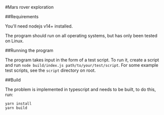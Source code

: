 #Mars rover exploration

##Requirements

You'll need nodejs v14+ installed. 

The program should run on all operating systems, but has only been tested on Linux.

##Running the program

The program takes input in the form of a test script. To run it, create a script and run `node build/index.js path/to/your/test/script`. For some example test scripts, see the `script` directory on root.

##Build

The problem is implemented in typescript and needs to be built, to do this, run:

```
yarn install
yarn build
```

